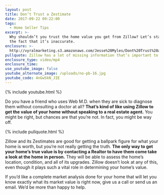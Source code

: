 ```yaml
---
layout: post
title: Don’t Trust a Zestimate
date: 2017-09-22 09:22:00
tags:
  - Home Seller Tips
excerpt: >-
  Why shouldn’t you trust the home value you get from Zillow? Let’s start with
  the fact that it’s inaccurate.
enclosure: >-
  http://vyralmarketing.s3.amazonaws.com/Jesse%20Myles/Dont%20Trust%20a%20Zestimate.mp4
pullquote: Zillow has a lot of missing information that’s important to your home’s value.
enclosure_type: video/mp4
enclosure_time:
use_youtube_image: false
youtube_alternate_image: /uploads/no-pb-16.jpg
youtube_code: 4nGwSkN_JIE
---
```



{% include youtube.html %}

Do you have a friend who uses Web M.D. when they are sick to diagnose them without consulting a doctor at all? **That’s kind of like using Zillow to get the value of your home without speaking to a real estate agent.** You might be right, but chances are that you’re not. In fact, you might be way off.

{% include pullquote.html %}

Zillow and its Zestimates are good for getting a ballpark figure for what your home is worth, but you’re not really getting the truth. **The only way to get your home’s true value is by contacting a Realtor to have them come take a look at the home in person.** They will be able to assess the home’s location, condition, and all of its upgrades. Zillow doesn’t look at any of this, even though it plays such a vital role in determining your home’s value.

If you’d like a complete market analysis done for your home that will let you know exactly what its market value is right now, give us a call or send us an email. We’d be more than happy to help.